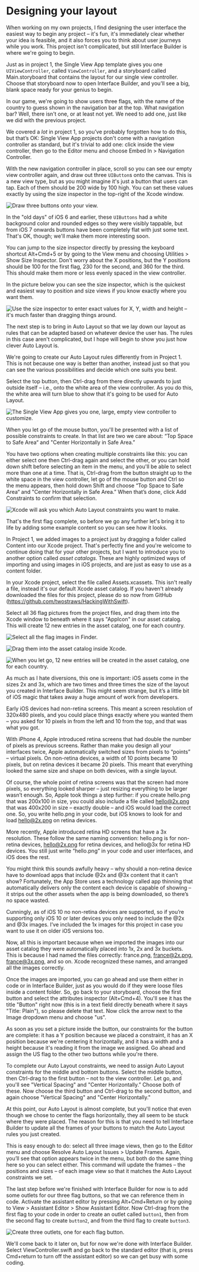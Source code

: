 # Designing your layout

When working on my own projects, I find designing the user interface the easiest way to begin any project – it's fun, it's immediately clear whether your idea is feasible, and it also forces you to think about user journeys while you work. This project isn't complicated, but still Interface Builder is where we're going to begin.

Just as in project 1, the Single View App template gives you one `UIViewController`, called `ViewController`, and a storyboard called Main.storyboard that contains the layout for our single view controller. Choose that storyboard now to open Interface Builder, and you'll see a big, blank space ready for your genius to begin.

In our game, we're going to show users three flags, with the name of the country to guess shown in the navigation bar at the top. What navigation bar? Well, there isn't one, or at least not yet. We need to add one, just like we did with the previous project.

We covered a *lot* in project 1, so you’ve probably forgotten how to do this, but that’s OK: Single View App projects don't come with a navigation controller as standard, but it's trivial to add one: click inside the view controller, then go to the Editor menu and choose Embed In > Navigation Controller.

With the new navigation controller in place, scroll so you can see our empty view controller again, and draw out three `UIButton`s onto the canvas. This is a new view type, but as you might imagine it's just a button that users can tap. Each of them should be 200 wide by 100 high. You can set these values exactly by using the size inspector in the top-right of the Xcode window.

![Draw three buttons onto your view.](2-4.png)

In the "old days" of iOS 6 and earlier, these `UIButtons` had a white background color and rounded edges so they were visibly tappable, but from iOS 7 onwards buttons have been completely flat with just some text. That's OK, though; we'll make them more interesting soon.

You can jump to the size inspector directly by pressing the keyboard shortcut Alt+Cmd+5 or by going to the View menu and choosing Utilities > Show Size Inspector. Don't worry about the X positions, but the Y positions should be 100 for the first flag, 230 for the second, and 360 for the third. This should make them more or less evenly spaced in the view controller.

In the picture below you can see the size inspector, which is the quickest and easiest way to position and size views if you know exactly where you want them.

![Use the size inspector to enter exact values for X, Y, width and height – it's much faster than dragging things around.](2-1.png)

The next step is to bring in Auto Layout so that we lay down our layout as rules that can be adapted based on whatever device the user has. The rules in this case aren't complicated, but I hope will begin to show you just how clever Auto Layout is.

We're going to create our Auto Layout rules differently from in Project 1. This is not because one way is better than another, instead just so that you can see the various possibilities and decide which one suits you best.

Select the top button, then Ctrl-drag from there directly upwards to just outside itself – i.e., onto the white area of the view controller. As you do this, the white area will turn blue to show that it's going to be used for Auto Layout.

![The Single View App gives you one, large, empty view controller to customize.](2-5.png)

When you let go of the mouse button, you'll be presented with a list of possible constraints to create. In that list are two we care about: “Top Space to Safe Area“ and "Center Horizontally in Safe Area.”

You have two options when creating multiple constraints like this: you can either select one then Ctrl-drag again and select the other, or you can hold down shift before selecting an item in the menu, and you'll be able to select more than one at a time. That is, Ctrl-drag from the button straight up to the white space in the view controller, let go of the mouse button and Ctrl so the menu appears, then hold down Shift and choose “Top Space to Safe Area“ and "Center Horizontally in Safe Area.” When that’s done, click Add Constraints to confirm that selection.

![Xcode will ask you which Auto Layout constraints you want to make.](2-6.png)

That's the first flag complete, so before we go any further let's bring it to life by adding some example content so you can see how it looks.

In Project 1, we added images to a project just by dragging a folder called Content into our Xcode project. That's perfectly fine and you're welcome to continue doing that for your other projects, but I want to introduce you to another option called *asset catalogs*. These are highly optimized ways of importing and using images in iOS projects, and are just as easy to use as a content folder.

In your Xcode project, select the file called Assets.xcassets. This isn't really a file, instead it's our default Xcode asset catalog. If you haven't already downloaded the files for this project, please do so now from GitHub (<https://github.com/twostraws/HackingWithSwift>).

Select all 36 flag pictures from the project files, and drag them into the Xcode window to beneath where it says "AppIcon" in our asset catalog. This will create 12 new entries in the asset catalog, one for each country.

![Select all the flag images in Finder.](2-7.png)

![Drag them into the asset catalog inside Xcode.](2-8.png)

![When you let go, 12 new entries will be created in the asset catalog, one for each country.](2-9.png)

As much as I hate diversions, this one is important: iOS assets come in the sizes 2x and 3x, which are two times and three times the size of the layout you created in Interface Builder. This might seem strange, but it’s a little bit of iOS magic that takes away a huge amount of work from developers.

Early iOS devices had non-retina screens. This meant a screen resolution of 320x480 pixels, and you could place things exactly where you wanted them – you asked for 10 pixels in from the left and 10 from the top, and that was what you got.

With iPhone 4, Apple introduced retina screens that had double the number of pixels as previous screens. Rather than make you design all your interfaces twice, Apple automatically switched sizes from pixels to “points” – virtual pixels. On non-retina devices, a width of 10 points became 10 pixels, but on retina devices it became 20 pixels. This meant that everything looked the same size and shape on both devices, with a single layout.

Of course, the whole point of retina screens was that the screen had more pixels, so everything looked sharper – just resizing everything to be larger wasn’t enough. So, Apple took things a step further: if you create hello.png that was 200x100 in size, you could also include a file called hello@2x.png that was 400x200 in size – exactly double – and iOS would load the correct one. So, you write hello.png in your code, but iOS knows to look for and load hello@2x.png on retina devices.

More recently, Apple introduced retina HD screens that have a 3x resolution. These follow the same naming convention: hello.png is for non-retina devices, hello@2x.png for retina devices, and hello@3x for retina HD devices. You still just write “hello.png” in your code and user interfaces, and iOS does the rest.

You might think this sounds awfully heavy – why should a non-retina device have to download apps that include @2x and @3x content that it can’t show? Fortunately, the App Store uses a technology called app thinning that automatically delivers only the content each device is capable of showing – it strips out the other assets when the app is being downloaded, so there’s no space wasted.

Cunningly, as of iOS 10 no non-retina devices are supported, so if you’re supporting only iOS 10 or later devices you only need to include the @2x and @3x images. I’ve included the 1x images for this project in case you want to use it on older iOS versions too.

Now, all this is important because when we imported the images into our asset catalog they were automatically placed into 1x, 2x and 3x buckets. This is because I had named the files correctly: france.png, france@2x.png, france@3x.png, and so on. Xcode recognized these names, and arranged all the images correctly.

Once the images are imported, you can go ahead and use them either in code or in Interface Builder, just as you would do if they were loose files inside a content folder. So, go back to your storyboard, choose the first button and select the attributes inspector (Alt+Cmd+4). You'll see it has the title "Button" right now (this is in a text field directly beneath where it says "Title: Plain"), so please delete that text. Now click the arrow next to the Image dropdown menu and choose "us".

As soon as you set a picture inside the button, our constraints for the button are complete: it has a Y position because we placed a constraint, it has an X position because we're centering it horizontally, and it has a width and a height because it's reading it from the image we assigned. Go ahead and assign the US flag to the other two buttons while you're there.

To complete our Auto Layout constraints, we need to assign Auto Layout constraints for the middle and bottom buttons. Select the middle button, then Ctrl-drag to the first button – not to the view controller. Let go, and you'll see "Vertical Spacing" and "Center Horizontally.” Choose both of these. Now choose the third button and Ctrl-drag to the second button, and again choose "Vertical Spacing" and "Center Horizontally."

At this point, our Auto Layout is almost complete, but you'll notice that even though we chose to center the flags horizontally, they all seem to be stuck where they were placed. The reason for this is that you need to tell Interface Builder to update all the frames of your buttons to match the Auto Layout rules you just created.

This is easy enough to do: select all three image views, then go to the Editor menu and choose Resolve Auto Layout Issues > Update Frames. Again, you’ll see that option appears twice in the menu, but both do the same thing here so you can select either. This command will update the frames – the positions and sizes – of each image view so that it matches the Auto Layout constraints we set.

The last step before we're finished with Interface Builder for now is to add some outlets for our three flag buttons, so that we can reference them in code. Activate the assistant editor by pressing Alt+Cmd+Return or by going to View > Assistant Editor > Show Assistant Editor. Now Ctrl-drag from the first flag to your code in order to create an outlet called `button1`, then from the second flag to create `button2`, and from the third flag to create `button3`.

![Create three outlets, one for each flag button.](2-10.png)

We'll come back to it later on, but for now we're done with Interface Builder. Select ViewController.swift and go back to the standard editor (that is, press Cmd+return to turn off the assistant editor) so we can get busy with some coding.
